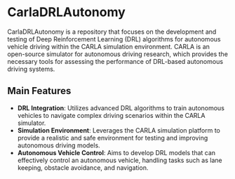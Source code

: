 # CarlaDRLAutonomy

CarlaDRLAutonomy is a repository that focuses on the development and testing of Deep Reinforcement Learning (DRL) algorithms for autonomous vehicle driving within the CARLA simulation environment. CARLA is an open-source simulator for autonomous driving research, which provides the necessary tools for assessing the performance of DRL-based autonomous driving systems.

## Main Features

- **DRL Integration**: Utilizes advanced DRL algorithms to train autonomous vehicles to navigate complex driving scenarios within the CARLA simulator.
- **Simulation Environment**: Leverages the CARLA simulation platform to provide a realistic and safe environment for testing and improving autonomous driving models.
- **Autonomous Vehicle Control**: Aims to develop DRL models that can effectively control an autonomous vehicle, handling tasks such as lane keeping, obstacle avoidance, and navigation.
